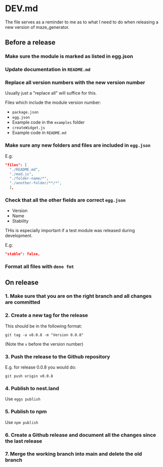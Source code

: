 # DEV.md

The file serves as a reminder to me as to what I need to do when releasing a new version of maze_generator.

## Before a release

### Make sure the module is marked as listed in egg.json

### Update documentation in `README.md`

### Replace all version numbers with the new version number

Usually just a "replace all" will suffice for this.

Files which include the module version number:

* `package.json`
* `egg.json`
* Example code in the `examples` folder
* `createWidget.js`
* Example code in `README.md`

### Make sure any new folders and files are included in `egg.json`

E.g:

```json
"files": [
  "./README.md",
  "./mod.js",
  "./folder-name/*",
  "./another-folder/**/*",
  ],
```

### Check that all the other fields are correct `egg.json`

* Version
* Name
* Stability

THis is especially important if a test module was released during development.

E.g:  

```json
"stable": false,
```

### Format all files with `deno fmt`

## On release

### 1. Make sure that you are on the right branch and all changes are committed

### 2. Create a new tag for the release

This should be in the following format:

```shell
git tag -a v0.0.8 -m "Version 0.0.8"
```

(Note the `v` before the version number)

### 3. Push the release to the Github repository

E.g. for release 0.0.8 you would do:

```shell
git push origin v0.0.8
```

### 4. Publish to nest.land

Use `eggs publish`

### 5. Publish to npm

Use `npm publish`

### 6. Create a Github release and document all the changes since the last release

### 7. Merge the working branch into main and delete the old branch
